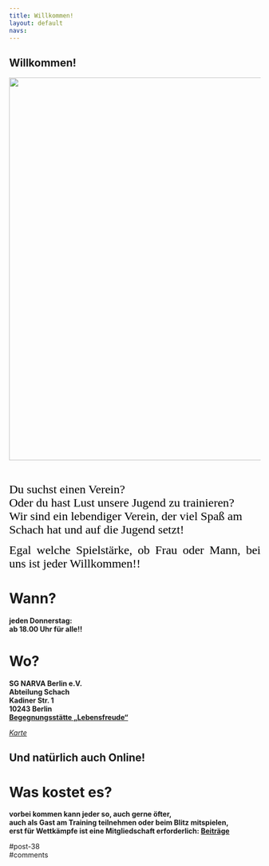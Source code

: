 ```yaml
---
title: Willkommen! 
layout: default
navs:
---
```

<div class="post-38 page type-page status-publish hentry" id="post-38">
<h2 class="entry-title">Willkommen!</h2>
<div class="entry-content">
<div align="left" style="text-align: center;"><a href="https://www.narva-schach.de/wordpress/wp-content/uploads/2022/12/Photo_talks_1671627998627.jpg"><img alt="" class="alignnone size-full wp-image-10557" height="768" loading="lazy" sizes="(max-width: 878px) 100vw, 878px" src="https://www.narva-schach.de/wordpress/wp-content/uploads/2022/12/Photo_talks_1671627998627.jpg" srcset="https://www.narva-schach.de/wordpress/wp-content/uploads/2022/12/Photo_talks_1671627998627.jpg 878w, https://www.narva-schach.de/wordpress/wp-content/uploads/2022/12/Photo_talks_1671627998627-300x262.jpg 300w, https://www.narva-schach.de/wordpress/wp-content/uploads/2022/12/Photo_talks_1671627998627-768x672.jpg 768w" width="878"/></a></div>
<div align="left"></div>
<p> </p>
<p><span style="color: #000000;"><span style="font-family: AR ESSENCE,serif;"><span style="font-size: x-large;">Du suchst einen Verein?<br/>
Oder du hast Lust unsere Jugend zu trainieren?<br/>
Wir sind ein lebendiger Verein, der viel Spaß am Schach hat und auf die Jugend setzt!</span></span></span></p>
<p align="JUSTIFY"><span style="color: #000000;"><span style="font-family: AR ESSENCE,serif;"><span style="font-size: x-large;">Egal welche Spielstärke, ob Frau oder Mann, bei uns ist jeder Willkommen!!<br/>
</span></span></span></p>
<h1><b>Wann?</b></h1>
<p><b>jeden Donnerstag:<br/>
ab 18.00 Uhr für alle!!</b></p>
<h1><strong>Wo?</strong></h1>
<p><b>SG NARVA Berlin e.V.<br/>
Abteilung Schach<br/>
Kadiner Str. 1<br/>
10243 Berlin<br/>
<a class="link" href="http://falckensteinstrasse.de/kadiner.htm" rel="noopener noreferrer" target="_blank" title='Externe Adresse "http://falckensteinstrasse.de/kadiner.htm" aufrufen'>Begegnungsstätte „Lebensfreude“</a></b><br/>
<i class="contentitalic"></i></p>
<p><a href="http://www.openstreetmap.org/?mlat=52.51523&amp;mlon=13.451&amp;zoom=17&amp;layers=B000FTF" rel="noopener noreferrer" target="_blank"><i class="contentitalic">Karte</i></a></p>
<h2><strong>Und natürlich auch Online!</strong></h2>
<h1><b>Was kostet es?</b></h1>
<p><b>vorbei kommen kann jeder so, auch gerne öfter,<br/>
auch als Gast am Training teilnehmen oder beim Blitz mitspielen,<br/>
erst für Wettkämpfe ist eine Mitgliedschaft erforderlich: <a href="http://www.narva-schach.de/wordpress/turniere/">Beiträge</a></b></p>
</div><!-- .entry-content -->
</div> #post-38 
<div id="comments">
</div> #comments 
